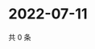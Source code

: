 # 2022-07-11

共 0 条

<!-- BEGIN WEIBO -->
<!-- 最后更新时间 Mon Jul 11 2022 19:00:45 GMT+0800 (China Standard Time) -->

<!-- END WEIBO -->
